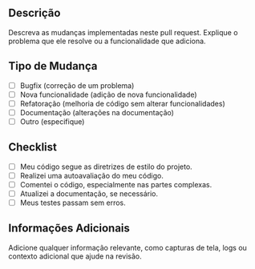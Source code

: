 ## Descrição

Descreva as mudanças implementadas neste pull request. Explique o problema que ele resolve ou a funcionalidade que adiciona.

## Tipo de Mudança

- [ ] Bugfix (correção de um problema)
- [ ] Nova funcionalidade (adição de nova funcionalidade)
- [ ] Refatoração (melhoria de código sem alterar funcionalidades)
- [ ] Documentação (alterações na documentação)
- [ ] Outro (especifique)

## Checklist

- [ ] Meu código segue as diretrizes de estilo do projeto.
- [ ] Realizei uma autoavaliação do meu código.
- [ ] Comentei o código, especialmente nas partes complexas.
- [ ] Atualizei a documentação, se necessário.
- [ ] Meus testes passam sem erros.

## Informações Adicionais

Adicione qualquer informação relevante, como capturas de tela, logs ou contexto adicional que ajude na revisão.
